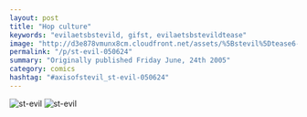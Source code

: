 ```yaml
---
layout: post
title: "Hop culture"
keywords: "evilaetsbstevild, gifst, evilaetsbstevildtease"
image: "http://d3e878vmunx8cm.cloudfront.net/assets/%5Bstevil%5Dtease6-24-05.gif"
permalink: "/p/st-evil-050624"
summary: "Originally published Friday June, 24th 2005"
category: comics
hashtag: "#axisofstevil_st-evil-050624"
---
```


![st-evil](http://d3e878vmunx8cm.cloudfront.net/assets/%5Bstevil%5Dtease6-24-05.gif)
![st-evil](http://d3e878vmunx8cm.cloudfront.net/assets/%5Bstevil%5D6-24-05_1.gif)
